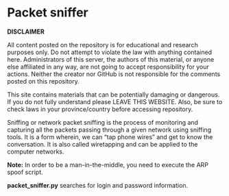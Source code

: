 # Packet sniffer

**DISCLAIMER**

All content posted on the repository is for educational and research purposes only. Do not attempt to 
violate the law with anything contained here. Administrators of this server, the authors of this material, 
or anyone else affiliated in any way, are not going to accept responsibility for your actions. Neither 
the creator nor GitHub is not responsible for the comments posted on this repository.

This site contains materials that can be potentially damaging or dangerous. 
If you do not fully understand please LEAVE THIS WEBSITE. Also, be sure to check laws 
in your province/country before accessing repository.

Sniffing or network packet sniffing is the process of monitoring and capturing all the packets 
passing through a given network using sniffing tools. It is a form wherein, we can “tap phone wires” 
and get to know the conversation. It is also called wiretapping and can be applied to the computer networks.

**Note:** In order to be a man-in-the-middle, you need to execute the ARP spoof script.

**packet_sniffer.py** searches for login and password information.











